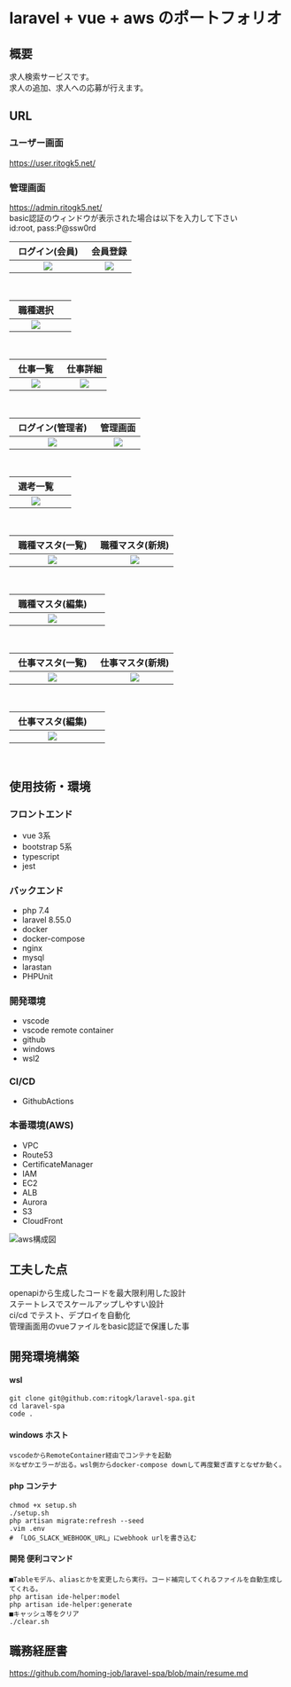 # laravel + vue + aws のポートフォリオ

## 概要

求人検索サービスです。<br>
求人の追加、求人への応募が行えます。

## URL

### ユーザー画面
https://user.ritogk5.net/  
### 管理画面
https://admin.ritogk5.net/  
basic認証のウィンドウが表示された場合は以下を入力して下さい  
id:root, pass:P@ssw0rd


|                                                 ログイン(会員)　                                                  |                                                     会員登録                                                      |
| :---------------------------------------------------------------------------------------------------------------: | :---------------------------------------------------------------------------------------------------------------: |
| <img src="https://user-images.githubusercontent.com/72111956/163326286-0a71bee8-94d7-4190-b7c1-fa7013e3a98e.PNG"> | <img src="https://user-images.githubusercontent.com/72111956/163326306-5f40b9a9-0ffe-475d-a6b8-5186f642d459.PNG"> |

<br>

|                                                    職種選択　                                                     |     |
| :---------------------------------------------------------------------------------------------------------------: | :-: |
| <img src="https://user-images.githubusercontent.com/72111956/163326301-9755e279-2e1a-4b81-9534-6fec19443737.PNG"> |     |

<br>

|                                                    仕事一覧　                                                     |                                                     仕事詳細                                                      |
| :---------------------------------------------------------------------------------------------------------------: | :---------------------------------------------------------------------------------------------------------------: |
| <img src="https://user-images.githubusercontent.com/72111956/163326297-6d5a1867-6e04-44d2-ba40-c33dee62b29b.PNG"> | <img src="https://user-images.githubusercontent.com/72111956/163326291-55007948-f81f-4b4a-93c7-6dbceb9b24e6.PNG"> |

<br>

|                                                ログイン(管理者)　                                                 |                                                     管理画面                                                      |
| :---------------------------------------------------------------------------------------------------------------: | :---------------------------------------------------------------------------------------------------------------: |
| <img src="https://user-images.githubusercontent.com/72111956/163326342-f1dbd732-afd9-44d4-9bee-b9104fab79c8.PNG"> | <img src="https://user-images.githubusercontent.com/72111956/163326730-b180a0b7-320e-42d2-a702-1d70786d2340.png"> |

<br>

|                                                    選考一覧　                                                     |     |
| :---------------------------------------------------------------------------------------------------------------: | :-: |
| <img src="https://user-images.githubusercontent.com/72111956/163326340-2565e805-35f5-409f-893b-0f41c99016b9.PNG"> |     |

<br>

|                                                職種マスタ(一覧)　                                                 |                                                 職種マスタ(新規)                                                  |
| :---------------------------------------------------------------------------------------------------------------: | :---------------------------------------------------------------------------------------------------------------: |
| <img src="https://user-images.githubusercontent.com/72111956/163326333-7db5e432-bd60-424a-a675-8c8a76816252.PNG"> | <img src="https://user-images.githubusercontent.com/72111956/163326337-29628c32-ad84-4f5f-b344-5e9876e9d2c2.PNG"> |

<br>

|                                                職種マスタ(編集)　                                                 |     |
| :---------------------------------------------------------------------------------------------------------------: | :-: |
| <img src="https://user-images.githubusercontent.com/72111956/163326338-3a8d2aef-8d36-4c3a-9d8d-7557fbd02a97.PNG"> |     |

<br>

|                                                仕事マスタ(一覧)　                                                 |                                                 仕事マスタ(新規)                                                  |
| :---------------------------------------------------------------------------------------------------------------: | :---------------------------------------------------------------------------------------------------------------: |
| <img src="https://user-images.githubusercontent.com/72111956/163326327-9b5533e1-3cac-43db-a8e2-3bb3f5dc731d.PNG"> | <img src="https://user-images.githubusercontent.com/72111956/163326330-b1e8fb1c-ca9b-428a-90c4-cf2984082536.PNG"> |

<br>

|                                                仕事マスタ(編集)　                                                 |     |
| :---------------------------------------------------------------------------------------------------------------: | :-: |
| <img src="https://user-images.githubusercontent.com/72111956/163326983-098bd8bd-72be-44ab-8d24-dd8b5a2063f0.PNG"> |     |

<br>

## 使用技術・環境

### フロントエンド

- vue 3系
- bootstrap 5系
- typescript 
- jest

### バックエンド

- php 7.4
- laravel 8.55.0
- docker
- docker-compose
- nginx
- mysql
- larastan
- PHPUnit

### 開発環境

- vscode
- vscode remote container
- github
- windows
- wsl2

### CI/CD

- GithubActions

### 本番環境(AWS)

- VPC
- Route53
- CertificateManager
- IAM
- EC2
- ALB
- Aurora
- S3
- CloudFront

![aws構成図](https://user-images.githubusercontent.com/72111956/163324921-0af30b0b-3fef-44c9-bffb-a75ac2b40e76.png)

## 工夫した点
openapiから生成したコードを最大限利用した設計<br>
ステートレスでスケールアップしやすい設計<br>
ci/cd でテスト、デプロイを自動化<br>
管理画面用のvueファイルをbasic認証で保護した事<br>

## 開発環境構築

#### wsl

```
git clone git@github.com:ritogk/laravel-spa.git
cd laravel-spa
code .
```

#### windows ホスト

```
vscodeからRemoteContainer経由でコンテナを起動
※なぜかエラーが出る。wsl側からdocker-compose downして再度繋ぎ直すとなぜか動く。
```

#### php コンテナ

```
chmod +x setup.sh
./setup.sh
php artisan migrate:refresh --seed
.vim .env
# 「LOG_SLACK_WEBHOOK_URL」にwebhook urlを書き込む
```

#### 開発 便利コマンド

```
■Tableモデル、aliasとかを変更したら実行。コード補完してくれるファイルを自動生成してくれる。
php artisan ide-helper:model
php artisan ide-helper:generate
■キャッシュ等をクリア
./clear.sh
```

## 職務経歴書

https://github.com/homing-job/laravel-spa/blob/main/resume.md
